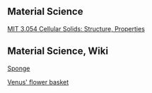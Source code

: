 
<!DOCTYPE html>
<html>
<body>

<h2>Material Science</h2>
<p><a href="https://www.youtube.com/watch?v=hOZ6-geaRUo&list=PLUl4u3cNGP611bupB7ohUYEScjWb60mWW/">MIT 3.054 Cellular Solids: Structure, Properties </a></p>

<h2>Material Science, Wiki</h2>
<p><a href="https://en.wikipedia.org/wiki/Sponge">Sponge</a></p>
<p><a href="https://en.wikipedia.org/wiki/Venus%27_flower_basket">Venus' flower basket</a></p>

</body>
</html>





